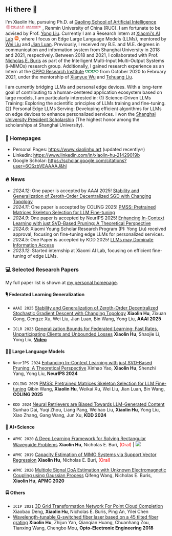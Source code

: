 ## Hi there 👋

<!-- I work at [Sea AI Lab](https://sail.sea.com/) <img src='./images/logo-sea-header-desktop.webp' style='width: 6em;'> as a research scientist now, leading the audio team and doing some fundamental audio-related research. We are [hiring researchers and engineers](https://career.sea.com/position/427) to work on TTS, music generation, speech translation and audio-driven talking face generation. If interested, feel free to email me at [renyi@sea.com](mailto:renyi@sea.com). -->

I'm Xiaolin Hu, pursuing Ph.D. at [Gaoling School of Artificial Intelligence](http://ai.ruc.edu.cn/) <img src='./images/logo-gsai-header-desktop.png' style='width: 8em;'> , Renmin University of China (RUC). I am fortunate to be advised by Prof. [Yong Liu](https://liuyonggsai.github.io/). Currently I am a Research Intern at [Xiaomi's AI Lab](https://www.mi.com/miai) <img src='./images/mi-logo.jpeg' style="width: 1em;">, where I focus on Edge Large Language Models (LLMs), mentored by [Wei Liu](https://www.linkedin.com/in/wei-liu-40a97a39/?originalSubdomain=cn) and [Jian Luan](https://www.linkedin.com/in/jian-luan-58b5a428/?originalSubdomain=cn). Previously, I received my B.E. and M.E. degrees in communication and information system from Shanghai University in 2018 and 2021, respectively. Between 2018 and 2021, I collaborated with Prof. [Nicholas E. Buris](https://www.linkedin.com/in/nick-buris-a974ba5/) as part of the Intelligent Multi-Input Multi-Output Systems (i-MIMOs) research group. Additionally, I gained research experience as an Intern at the [OPPO Research Institute](https://www.oppo.com/en/proposal/) <img src='./images/oppo-logo.png' style="width: 3em;"> from October 2020 to February 2021, under the mentorship of [Xianyue Wu](https://www.linkedin.com/in/wuxianyue/) and [Tehuang Liu](https://www.linkedin.com/in/tehuangliu/?originalSubdomain=cn). 

<!-- I graduated from [Chu Kochen Honors College](http://ckc.zju.edu.cn/ckcen/main.htm), Zhejiang University (浙江大学竺可桢学院) with a bachelor's degree and from the Department of Computer Science and Technology, Zhejiang University (浙江大学计算机科学与技术学院) with a master's degree, advised by [Zhou Zhao (赵洲)](https://person.zju.edu.cn/zhaozhou). I also collaborate with [Xu Tan (谭旭)](https://www.microsoft.com/en-us/research/people/xuta/), [Tao Qin (秦涛)](https://www.microsoft.com/en-us/research/people/taoqin/) and [Tie-yan Liu (刘铁岩)](https://www.microsoft.com/en-us/research/people/tyliu/) from [Microsoft Research Asia](https://www.microsoft.com/en-us/research/group/machine-learning-research-group/) <img src='./images/microsoft_logo.svg' style="width: 4em;"> closely.  -->


I am currently bridging LLMs and personal edge devices. With a long-term goal of contributing to a human-centered application ecosystem based on large models, I am particularly interested in:
(1) Science-Driven LLMs Training: Exploring the scientific principles of LLMs training and fine-tuning. 
(2) Personal Edge LLMs Serving: Developing efficient algorithms for LLMs on edge devices to enhance personalized services.
I won the [Shanghai University President Scholarship](https://news.shu.edu.cn/info/1021/47992.htm) (The highest honor among the scholarships at Shanghai University). 

<!-- I have a signal processing background, my current research interests include the theory and methods of Federated Learning and Optimization. -->

<!-- Her research expertise includes developing methods and tools to integrate AI with science, especially for dynamical systems and PDE-based simulations. 

My research interest includes speech synthesis, neural machine translation and automatic music generation. I have published more than 30 papers  at the top international AI conferences such as NeurIPS, ICML, ICLR, KDD. -->


<!-- My research interest includes speech synthesis, neural machine translation and automatic music generation. I have published more than 30 papers <a href='https://scholar.google.com/citations?user=4FA6C0AAAAAJ'><img src="https://img.shields.io/endpoint?logo=Google%20Scholar&url=https%3A%2F%2Fcdn.jsdelivr.net%2Fgh%2FRayeRen%2Frayeren.github.io@google-scholar-stats%2Fgs_data_shieldsio.json&labelColor=f6f6f6&color=9cf&style=flat&label=citations"></a> at the top international AI conferences such as NeurIPS, ICML, ICLR, KDD. 

To promote the communication among the Chinese ML & NLP community, we (along with other 11 young scholars worldwide) founded the [MLNLP community](https://space.bilibili.com/168887299) in 2021. I am honored to be one of the chairs of the MLNLP committee. -->

### 📎 Homepages
- Personal Pages: https://www.xiaolinhu.art (updated recently🔥)
- Linkedin: https://www.linkedin.com/in/xiaolin-hu-21429019b
- Google Scholar: https://scholar.google.com/citations?user=6CSzbVEAAAAJ&hl
<!-- - DBLP: https://dblp.org/pid/75/6568-6.html -->

### 🔥 News
- *2024.12*: One paper is accepted by AAAI 2025! [Stability and Generalization of Zeroth-Order Decentralized SGD with Changing Topology]()
- *2024.11*: One paper is accepted by COLING 2025! [PMSS: Pretrained Matrices Skeleton Selection for LLM Fine-tuning](https://arxiv.org/abs/2409.16722) 
- *2024.9*: One paper is accepted by NeurIPS 2025! [Enhancing In-Context Learning with just SVD-Based Pruning: A Theoretical Perspective](https://arxiv.org/abs/2406.03768) 
- *2024.6*: Xiaomi Young Scholar Research Program (PI: Yong Liu) received approval, focusing on fine-tuning edge LLMs for personalized services. 
- *2024.5*: One Paper is accepted by KDD 2025! [LLMs may Dominate Information Access](https://arxiv.org/abs/2310.20501) 
- *2023.12*: Started internship at Xiaomi AI Lab, focusing on efficient fine-tuning of edge LLMs. 

<!-- 
- Three papers are accepted by ACM-MM 2022!
- *2022.05*: I join [Sea AI Lab](https://sail.sea.com/) <img src='./images/logo-sea-header-desktop.webp' style='width: 6em;'> as the audio team leader. We are [hiring researchers and engineers](https://career.sea.com/position/427)!
- *2022.04*: Three papers are accepted by IJCAI 2022
- *2022.03*: We release [NeuralSVB](https://github.com/MoonInTheRiver/NeuralSVB), the code of our ACL 2022 work (singing voice beautifying). 🚧 ⛏️ 🛠️ 👷 
- *2022.02*: I release a modern and responsive academic personal [homepage template](https://github.com/RayeRen/acad-homepage.github.io). Welcome to STAR and FORK!
- *2022.02*: 🎉🎉 Two papers are accepted by ACL 2022
- *2022.02*: 🎉🎉 My [google scholar](https://scholar.google.com/citations?user=4FA6C0AAAAAJ) citations have exceeded 1000! -->

### 💻 Selected Research Papers

My full paper list is shown at [my personal homepage](https://www.xiaolinhu.art).

#### 🎙 Federated Learning Generalization

  - ``AAAI 2025`` [Stability and Generalization of Zeroth-Order Decentralized Stochastic Gradient Descent with Changing Topology]()
  **Xiaolin Hu**, Zixuan Gong, Gengze Xu, Wei Liu, Jian Luan, Bin Wang, Yong Liu, **AAAI 2025**

  - ``ICLR 2023`` [Generalization Bounds for Federated Learning: Fast Rates, Unparticipating Clients and Unbounded Losses](https://openreview.net/forum?id=-EHqoysUYLx)
  **Xiaolin Hu**, Shaojie Li, Yong Liu, [**Video**](https://www.bilibili.com/video/BV1Wk4y1i7Xv?t=565.5)

#### 🧑‍🎨 Large Language Models

  - ``NeurIPS 2024`` [Enhancing In-Context Learning with just SVD-Based Pruning: A Theoretical Perspective](https://arxiv.org/abs/2406.03768)
  Xinhao Yao, **Xiaolin Hu**, Shenzhi Yang, Yong Liu, **NeurIPS 2024**

  - ``COLING 2025`` [PMSS: Pretrained Matrices Skeleton Selection for LLM Fine-tuning](https://arxiv.org/abs/2409.16722) 
  Qibin Wang, **Xiaolin Hu**, Weikai Xu, Wei Liu, Jian Luan, Bin Wang, **COLING 2025**

  - ``KDD 2024`` [Neural Retrievers are Biased Towards LLM-Generated Content](https://arxiv.org/abs/2310.20501)
  Sunhao Dai, Yuqi Zhou, Liang Pang, Weihao Liu, **Xiaolin Hu**, Yong Liu, Xiao Zhang, Gang Wang, Jun Xu, **KDD 2024**

#### 🧬 AI+Science

- ``APMC 2020`` [A Deep Learning Framework for Solving Rectangular Waveguide Problems](https://ieeexplore.ieee.org/document/9331654)
**Xiaolin Hu**, Nicholas E. Buri, <span style="color:red">(Oral)</span> \| [![](https://img.shields.io/github/stars/xiaulinhu/pinn-pytorch?style=social&label=Code+Stars)](https://github.com/xiaulinhu/pinn-pytorch)

- ``APMC 2019`` [Capacity Estimation of MIMO Systems via Support Vector Regression](https://ieeexplore.ieee.org/abstract/document/9038838)
  **Xiaolin Hu**, Nicholas E. Buri, <span style="color:red">(Oral)</span>
  
- ``APMC 2020`` [Multiple Signal DoA Estimation with Unknown Electromagnetic Coupling using Gaussian Process](https://ieeexplore.ieee.org/document/9506234)
  Qifeng Wang, Nicholas E. Buris, **Xiaolin Hu**, **APMC 2020**

#### 🚍 Others

- ``ICIP 2021`` [3D Grid Transformation Network For Point Cloud Completion](https://ieeexplore.ieee.org/document/9506234)
  Xiaobao Deng, **Xiaolin Hu**, Nicholas E. Buris, Ping An, Yilei Chen
- [Wavelength-tunable Q-switched fiber laser based on a 45 tilted fiber grating](https://www.oejournal.org/article/doi/10.12086/oee.2018.170741?viewType=HTML)
  **Xiaolin Hu**, Zhijun Yan, Qianqian Huang, Chuanhang Zou, Tianxing Wang, Chengbo Mou, **Opto-Electronic Engineering 2018**
